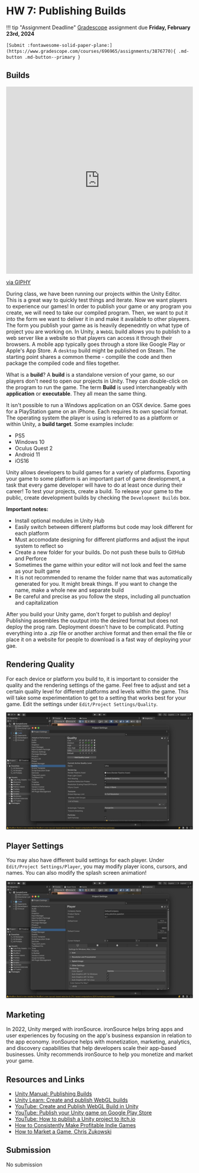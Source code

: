 # HW 7: Publishing Builds

!!! tip "Assignment Deadline"
    [Gradescope](https://www.gradescope.com/) assignment due **Friday, February 23rd, 2024**

    [Submit :fontawesome-solid-paper-plane:](https://www.gradescope.com/courses/696965/assignments/3876770){ .md-button .md-button--primary }

## Builds
<div style="width:100%;height:0;padding-bottom:100%;position:relative;"><iframe src="https://giphy.com/embed/1K64ALJFeedkcwUc6C" width="100%" height="100%" style="position:absolute" frameBorder="0" class="giphy-embed" allowFullScreen></iframe></div><p><a href="https://giphy.com/gifs/build-built-memeland-1K64ALJFeedkcwUc6C">via GIPHY</a></p>

During class, we have been running our projects within the Unity Editor. This is a great way to quickly test things and iterate. Now we want players to experience our games! In order to publish your game or any program you create, we will need to take our compiled program. Then, we want to put it into the form we want to deliver it in and make it available to other playeers. The form you publish your game as is heavily depenedntly on what type of project you are working on. In Unity, a `WebGL` build allows you to publish to a web server like a website so that players can access it through their browsers. A mobile app typically goes through a store like Google Play or Apple's App Store. A `desktop` build might be published on Steam. The starting point shares a common theme - complile the code and then package the compiled code and files together. 

What is a **build**? A **build** is a standalone version of your game, so our players don't need to open our projects in Unity. They can double-click on the program to run the game. The term **Build** is used interchangeably with **application** or **executable**. They all mean the same thing. 

It isn't possible to run a Windows application on an OSX device. Same goes for a PlayStation game on an iPhone. Each requires its own special format. The operating system the player is using is referred to as a platform or within Unity, a **build target**. Some examples include:

* PS5
* Windows 10
* Oculus Quest 2
* Android 11
* iOS16

Unity allows developers to build games for a variety of platforms. Exporting your game to some platform is an important part of game development, a task that every game developer will have to do at least once during their career! To test your projects, create a build. To release your game to the public, create development builds by checking the `Development Builds` box.


**Important notes:**

* Install optional modules in Unity Hub
* Easily switch between different platforms but code may look different for each platform
* Must accomodate designing for different platforms and adjust the input system to reflect so
* Create a new folder for your builds. Do not push these buils to GitHub and Perforce
* Sometimes the game within your editor will not look and feel the same as your built game
* It is not recommended to rename the folder name that was automatically generated for you. It might break things. If you want to change the name, make a whole new and separate build
* Be careful and precise as you follow the steps, including all punctuation and capitalization

After you build your Unity game, don't forget to publish and deploy! Publishing assembles the ouutput into the desired format but does not deploy the prog ram. Deployment doesn't have to be complicatd. Putting everything into a *.zip* file or another archive format and then email the file or place it on a website for people to download is a fast way of deploying your gae. 

## Rendering Quality
For each device or platform you build to, it is important to consider the quality and the rendering settings of the game. Feel free to adjust and set a certain quality level for different platforms and levels within the game. This will take some experimentation to get to a setting that works best for your game. Edit the settings under `Edit/Project Settings/Quality`.

![Image title](../Homework/hw7/quality.png)

## Player Settings
You may also have different build settings for each player. Under `Edit/Project Settings/Player`, you may modify player icons, cursors, and names. You can also modify the splash screen animation!

![Image title](../Homework/hw7/projectsettings.png)

## Marketing
In 2022, Unity merged with ironSource. ironSource helps bring apps and user experiences by focusing on the app's business expansion in relation to the app economy. ironSource helps with monetization, marketing, analytics, and discovery capabilities that help developers scale their app-based businesses. Unity recommends ironSource  to help you monetize and market your game.

## Resources and Links
* [Unity Manual: Publishing Builds](https://docs.unity3d.com/Manual/PublishingBuilds.html)
* [Unity Learn: Create and publish WebGL builds](https://learn.unity.com/tutorial/creating-and-publishing-webgl-builds)
* [YouTube: Create and Publish WebGL Build in Unity](https://www.youtube.com/watch?v=X8Njwk4IRo0&ab_channel=DALAB)
* [YouTube: Publish your Unity game on Google Play Store](https://www.youtube.com/watch?v=UXl_C3ZnRLc&ab_channel=CocoCode)
* [YouTube: How to publish a Unity project to itch.io](https://www.youtube.com/watch?v=fPBv5aflE6Y&ab_channel=MERLINDEV%7CUnityTutorials%26HowTo)
* [How to Consistently Make Profitable Indie Games](https://www.youtube.com/watch?v=LlAc5sBtGkc&t=506s&ab_channel=BraceYourselfGames)
* [How to Market a Game, Chris Zukowski](https://howtomarketagame.com/)

## Submission
No submission